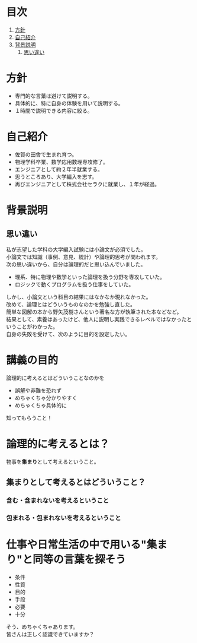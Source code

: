 # 目次
1. [方針](#方針)
1. [自己紹介](#自己紹介)
1. [背景説明](#背景説明)
    1. [思い違い](#思い違い)
# 方針
* 専門的な言葉は避けて説明する。
* 具体的に、特に自身の体験を用いて説明する。
* １時間で説明できる内容に絞る。
# 自己紹介
* 佐賀の田舎で生まれ育つ。
* 物理学科卒業、数学応用数理専攻修了。
* エンジニアとして約２年半就業する。
* 思うところあり、大学編入を志す。
* 再びエンジニアとして株式会社セラクに就業し、１年が経過。
# 背景説明
## 思い違い
私が志望した学科の大学編入試験には小論文が必須でした。  
小論文では知識（事例、意見、統計）や論理的思考が問われます。  
次の思い違いから、自分は論理的だと思い込んでいました。  
* 理系、特に物理や数学といった論理を扱う分野を専攻していた。
* ロジックで動くプログラムを扱う仕事をしていた。

しかし、小論文という科目の結果にはなかなか現れなかった。  
改めて、論理とはどういうものなのかを勉強し直した。  
簡単な図解の本から野矢茂樹さんという著名な方が執筆された本などなど。  
結果として、素養はあったけど、他人に説明し実践できるレベルではなかったということがわかった。  
自身の失敗を受けて、次のように目的を設定したい。  
# 講義の目的
論理的に考えるとはどういうことなのかを  
* 誤解や非難を恐れず
* めちゃくちゃ分かりやすく
* めちゃくちゃ具体的に

知ってもらうこと！  
# 論理的に考えるとは？
物事を**集まり**として考えるということ。  
## 集まりとして考えるとはどういうこと？
### 含む・含まれないを考えるということ
### 包まれる・包まれないを考えるということ
# 仕事や日常生活の中で用いる"集まり"と同等の言葉を探そう
* 条件
* 性質
* 目的
* 手段
* 必要
* 十分

そう、めちゃくちゃあります。  
皆さんは正しく認識できていますか？  
